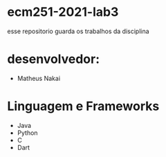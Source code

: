 # ecm251-2021-lab3
esse repositorio guarda os trabalhos da disciplina

# desenvolvedor:
- Matheus Nakai

# Linguagem e Frameworks
- Java
- Python
- C
- Dart